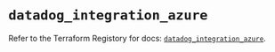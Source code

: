 # `datadog_integration_azure`

Refer to the Terraform Registory for docs: [`datadog_integration_azure`](https://registry.terraform.io/providers/datadog/datadog/3.31.0/docs/resources/integration_azure).
